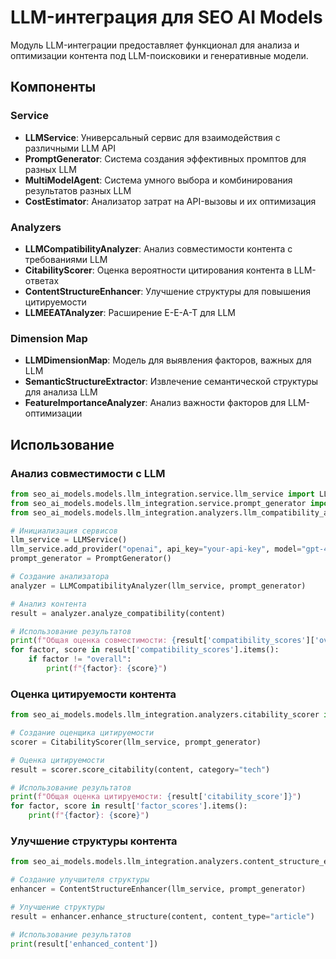 # LLM-интеграция для SEO AI Models

Модуль LLM-интеграции предоставляет функционал для анализа и оптимизации контента под LLM-поисковики и генеративные модели.

## Компоненты

### Service

- **LLMService**: Универсальный сервис для взаимодействия с различными LLM API
- **PromptGenerator**: Система создания эффективных промптов для разных LLM
- **MultiModelAgent**: Система умного выбора и комбинирования результатов разных LLM
- **CostEstimator**: Анализатор затрат на API-вызовы и их оптимизация

### Analyzers

- **LLMCompatibilityAnalyzer**: Анализ совместимости контента с требованиями LLM
- **CitabilityScorer**: Оценка вероятности цитирования контента в LLM-ответах
- **ContentStructureEnhancer**: Улучшение структуры для повышения цитируемости
- **LLMEEATAnalyzer**: Расширение E-E-A-T для LLM

### Dimension Map

- **LLMDimensionMap**: Модель для выявления факторов, важных для LLM
- **SemanticStructureExtractor**: Извлечение семантической структуры для анализа LLM
- **FeatureImportanceAnalyzer**: Анализ важности факторов для LLM-оптимизации

## Использование

### Анализ совместимости с LLM

```python
from seo_ai_models.models.llm_integration.service.llm_service import LLMService
from seo_ai_models.models.llm_integration.service.prompt_generator import PromptGenerator
from seo_ai_models.models.llm_integration.analyzers.llm_compatibility_analyzer import LLMCompatibilityAnalyzer

# Инициализация сервисов
llm_service = LLMService()
llm_service.add_provider("openai", api_key="your-api-key", model="gpt-4o-mini")
prompt_generator = PromptGenerator()

# Создание анализатора
analyzer = LLMCompatibilityAnalyzer(llm_service, prompt_generator)

# Анализ контента
result = analyzer.analyze_compatibility(content)

# Использование результатов
print(f"Общая оценка совместимости: {result['compatibility_scores']['overall']}")
for factor, score in result['compatibility_scores'].items():
    if factor != "overall":
        print(f"{factor}: {score}")
```

### Оценка цитируемости контента

```python
from seo_ai_models.models.llm_integration.analyzers.citability_scorer import CitabilityScorer

# Создание оценщика цитируемости
scorer = CitabilityScorer(llm_service, prompt_generator)

# Оценка цитируемости
result = scorer.score_citability(content, category="tech")

# Использование результатов
print(f"Общая оценка цитируемости: {result['citability_score']}")
for factor, score in result['factor_scores'].items():
    print(f"{factor}: {score}")
```

### Улучшение структуры контента

```python
from seo_ai_models.models.llm_integration.analyzers.content_structure_enhancer import ContentStructureEnhancer

# Создание улучшителя структуры
enhancer = ContentStructureEnhancer(llm_service, prompt_generator)

# Улучшение структуры
result = enhancer.enhance_structure(content, content_type="article")

# Использование результатов
print(result['enhanced_content'])
```
